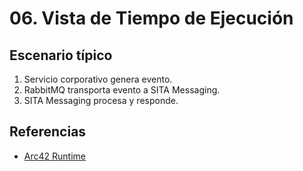 # 06. Vista de Tiempo de Ejecución

## Escenario típico
1. Servicio corporativo genera evento.
2. RabbitMQ transporta evento a SITA Messaging.
3. SITA Messaging procesa y responde.

## Referencias
- [Arc42 Runtime](https://docs.arc42.org/section-6/)
